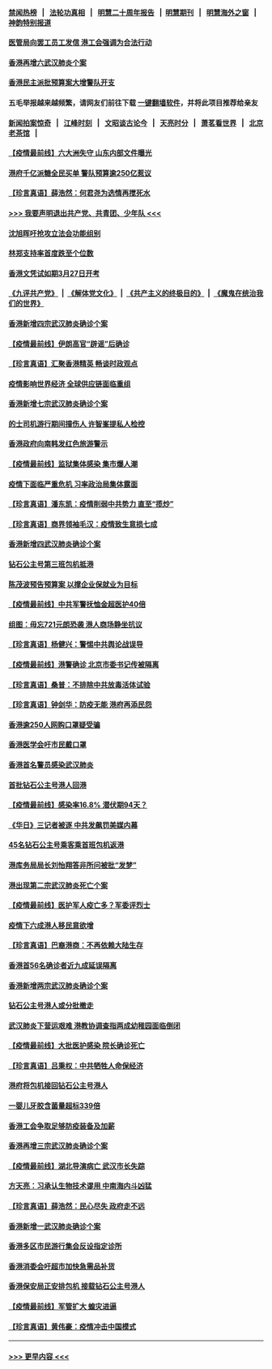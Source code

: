 #### [禁闻热榜](热点新闻.md?=0)  &nbsp;&nbsp;|&nbsp;&nbsp; [法轮功真相](https://github.com/gfw-breaker/truth/blob/master/README.md?=0) &nbsp;&nbsp;|&nbsp;&nbsp; [明慧二十周年报告](https://github.com/gfw-breaker/mh-reports/blob/master/README.md?=0) &nbsp;&nbsp;|&nbsp;&nbsp;[明慧期刊](https://github.com/gfw-breaker/mh-qikan) &nbsp;&nbsp;|&nbsp;&nbsp; [明慧海外之窗](https://github.com/gfw-breaker/mh-news/blob/master/README.md?=0) &nbsp;&nbsp;|&nbsp;&nbsp; [神韵特别报道](https://github.com/gfw-breaker/mh-news/blob/master/shenyun.md?=0)
#### [医管局向罢工员工发信 港工会强调为合法行动](../pages/nsc415/n11898870.md?t=02280102) 
#### [香港再增六武汉肺炎个案](../pages/nsc415/n11898843.md?t=02280102) 
#### [香港民主派批预算案大增警队开支](../pages/nsc415/n11898813.md?t=02280102) 
#### 五毛举报越来越频繁，请网友们前往下载 [一键翻墙软件](https://github.com/gfw-breaker/ssr-accounts)，并将此项目推荐给亲友
#### [新闻拍案惊奇](https://github.com/gfw-breaker/banned-news/blob/master/pages/link4.md) &nbsp;&nbsp;|&nbsp;&nbsp; [江峰时刻](https://github.com/gfw-breaker/banned-news/blob/master/pages/link4.md) &nbsp;&nbsp;|&nbsp;&nbsp; [文昭谈古论今](https://github.com/gfw-breaker/banned-news/blob/master/pages/link4.md) &nbsp;&nbsp;|&nbsp;&nbsp; [天亮时分](https://github.com/gfw-breaker/banned-news/blob/master/pages/link4.md) &nbsp;&nbsp;|&nbsp;&nbsp; [萧茗看世界](https://github.com/gfw-breaker/banned-news/blob/master/pages/link4.md) &nbsp;&nbsp;|&nbsp;&nbsp; [北京老茶馆](https://github.com/gfw-breaker/banned-news/blob/master/pages/link4.md) &nbsp;&nbsp;|&nbsp;&nbsp; 
#### [【疫情最前线】六大洲失守 山东内部文件曝光](../pages/nsc415/n11898455.md?t=02280102) 
#### [港府千亿派糖全民买单 警队预算逾250亿惹议](../pages/nsc415/n11898608.md?t=02280102) 
#### [【珍言真语】薛浩然：何君尧为选情再搅死水](../pages/nsc415/n11898269.md?t=02280102) 
#### [>>> 我要声明退出共产党、共青团、少年队 <<<](https://github.com/begood0513/goodnews/blob/master/quit/letter.md) 
#### [沈旭晖吁抢攻立法会功能组别](../pages/nsc415/n11896084.md?t=02280102) 
#### [林郑支持率首度跌至个位数](../pages/nsc415/n11896058.md?t=02280102) 
#### [香港文凭试如期3月27日开考](../pages/nsc415/n11896055.md?t=02280102) 
#### [《九评共产党》](https://github.com/begood0513/9ping.md/blob/master/README.md) &nbsp;|&nbsp; [《解体党文化》](../../../../jtdwh.md/blob/master/README.md)  &nbsp;|&nbsp; [《共产主义的终极目的》](../../../../gczydzjmd.md/blob/master/README.md) &nbsp;|&nbsp; [《魔鬼在统治我们的世界》](../../../../mgztzwmdsj.md/blob/master/README.md) 
#### [香港新增四宗武汉肺炎确诊个案](../pages/nsc415/n11896040.md?t=02280102) 
#### [【疫情最前线】伊朗高官“辟谣”后确诊](../pages/nsc415/n11895902.md?t=02280102) 
#### [【珍言真语】汇聚香港精英 畅谈时政观点](../pages/nsc415/n11895733.md?t=02280102) 
#### [疫情影响世界经济 全球供应链面临重组](../pages/nsc415/n11895634.md?t=02280102) 
#### [香港新增七宗武汉肺炎确诊个案](../pages/nsc415/n11893498.md?t=02280102) 
#### [的士司机游行期间撞伤人 许智峯提私人检控](../pages/nsc415/n11893483.md?t=02280102) 
#### [香港政府向南韩发红色旅游警示](../pages/nsc415/n11893398.md?t=02280102) 
#### [【疫情最前线】监狱集体感染 集市爆人潮](../pages/nsc415/n11893181.md?t=02280102) 
#### [疫情下面临严重危机  习率政治局集体露面](../pages/nsc415/n11893305.md?t=02280102) 
#### [【珍言真语】潘东凯：疫情削弱中共势力 直至“揽炒”](../pages/nsc415/n11892866.md?t=02280102) 
#### [【珍言真语】商界领袖毛汉：疫情致生意损七成](../pages/nsc415/n11890348.md?t=02280102) 
#### [香港新增四武汉肺炎确诊个案](../pages/nsc415/n11890610.md?t=02280102) 
#### [钻石公主号第三班包机抵港](../pages/nsc415/n11890645.md?t=02280102) 
#### [陈茂波预告预算案 以撑企业保就业为目标](../pages/nsc415/n11890574.md?t=02280102) 
#### [【疫情最前线】中共军警抚恤金超医护40倍](../pages/nsc415/n11890458.md?t=02280102) 
#### [组图：毋忘721元朗恐袭 港人商场静坐抗议](../pages/nsc415/n11876882.md?t=02280102) 
#### [【珍言真语】杨健兴：警惕中共舆论战误导](../pages/nsc415/n11888131.md?t=02280102) 
#### [【疫情最前线】港警确诊 北京市委书记传被隔离](../pages/nsc415/n11886872.md?t=02280102) 
#### [【珍言真语】桑普：不排除中共放毒活体试验](../pages/nsc415/n11886832.md?t=02280102) 
#### [【珍言真语】钟剑华：防疫无能 港府再添民怨](../pages/nsc415/n11884504.md?t=02280102) 
#### [香港逾250人网购口罩疑受骗](../pages/nsc415/n11884388.md?t=02280102) 
#### [香港医学会吁市民戴口罩](../pages/nsc415/n11884367.md?t=02280102) 
#### [香港首名警员感染武汉肺炎](../pages/nsc415/n11884357.md?t=02280102) 
#### [首批钻石公主号港人回港](../pages/nsc415/n11884333.md?t=02280102) 
#### [【疫情最前线】感染率16.8% 潜伏期94天？](../pages/nsc415/n11884256.md?t=02280102) 
#### [《华日》三记者被逐 中共发飙罚美媒内幕](../pages/nsc415/n11884184.md?t=02280102) 
#### [45名钻石公主号乘客乘首班包机返港](../pages/nsc415/n11881770.md?t=02280102) 
#### [港库务局局长刘怡翔答非所问被批“发梦”](../pages/nsc415/n11881752.md?t=02280102) 
#### [港出现第二宗武汉肺炎死亡个案](../pages/nsc415/n11881736.md?t=02280102) 
#### [【疫情最前线】医护军人疫亡多？军委评烈士](../pages/nsc415/n11881655.md?t=02280102) 
#### [疫情下六成港人移民意欲增](../pages/nsc415/n11881699.md?t=02280102) 
#### [【珍言真语】巴裔港商：不再依赖大陆生存](../pages/nsc415/n11881126.md?t=02280102) 
#### [香港首56名确诊者近九成延误隔离](../pages/nsc415/n11879079.md?t=02280102) 
#### [香港新增两宗武汉肺炎确诊个案](../pages/nsc415/n11879064.md?t=02280102) 
#### [钻石公主号港人或分批撤走](../pages/nsc415/n11879029.md?t=02280102) 
#### [武汉肺炎下营运艰难 港教协调查指两成幼稚园面临倒闭](../pages/nsc415/n11878989.md?t=02280102) 
#### [【疫情最前线】大批医护感染 院长确诊死亡](../pages/nsc415/n11878595.md?t=02280102) 
#### [【珍言真语】吕秉权：中共牺牲人命保经济](../pages/nsc415/n11878390.md?t=02280102) 
#### [港府将包机接回钻石公主号港人](../pages/nsc415/n11876352.md?t=02280102) 
#### [一婴儿牙胶含菌量超标339倍](../pages/nsc415/n11876336.md?t=02280102) 
#### [香港工会争取足够防疫装备及加薪](../pages/nsc415/n11876313.md?t=02280102) 
#### [香港再增三宗武汉肺炎确诊个案](../pages/nsc415/n11876297.md?t=02280102) 
#### [【疫情最前线】湖北导演病亡 武汉市长失踪](../pages/nsc415/n11876272.md?t=02280102) 
#### [方天亮：习承认生物技术谬用 中南海内斗凶猛](../pages/nsc415/n11873679.md?t=02280102) 
#### [【珍言真语】薛浩然：民心尽失 政府走不远](../pages/nsc415/n11875838.md?t=02280102) 
#### [香港新增一武汉肺炎确诊个案](../pages/nsc415/n11874044.md?t=02280102) 
#### [香港多区市民游行集会反设指定诊所](../pages/nsc415/n11874017.md?t=02280102) 
#### [香港消委会吁超市加快急需品补货](../pages/nsc415/n11874003.md?t=02280102) 
#### [香港保安局正安排包机 接载钻石公主号港人](../pages/nsc415/n11873932.md?t=02280102) 
#### [【疫情最前线】军管扩大 蝗灾进逼](../pages/nsc415/n11873780.md?t=02280102) 
#### [【珍言真语】黄伟豪：疫情冲击中国模式](../pages/nsc415/n11873482.md?t=02280102) 

----
#### [ >>> 更早内容 <<< ](../indexes/nsc415-earlier.md)
